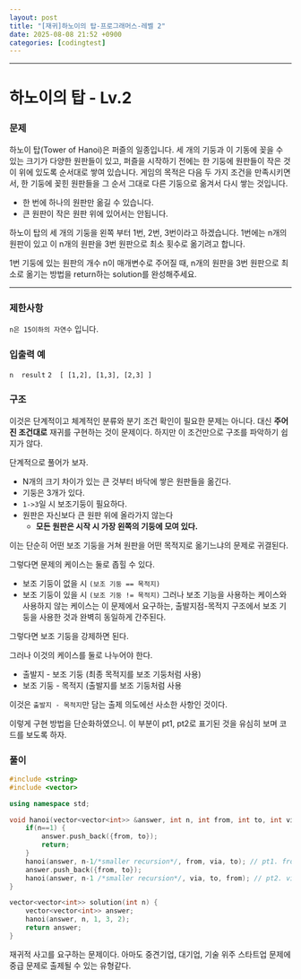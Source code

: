 ```yaml
---
layout: post
title: "[재귀]하노이의 탑-프로그래머스-레벨 2"
date: 2025-08-08 21:52 +0900
categories: [codingtest]
---
```


---

# 하노이의 탑 - Lv.2

### 문제
하노이 탑(Tower of Hanoi)은 퍼즐의 일종입니다. 세 개의 기둥과 이 기동에 꽂을 수 있는 크기가 다양한 원판들이 있고, 퍼즐을 시작하기 전에는 한 기둥에 원판들이 작은 것이 위에 있도록 순서대로 쌓여 있습니다. 게임의 목적은 다음 두 가지 조건을 만족시키면서, 한 기둥에 꽂힌 원판들을 그 순서 그대로 다른 기둥으로 옮겨서 다시 쌓는 것입니다.

- 한 번에 하나의 원판만 옮길 수 있습니다.
- 큰 원판이 작은 원판 위에 있어서는 안됩니다.

하노이 탑의 세 개의 기둥을 왼쪽 부터 1번, 2번, 3번이라고 하겠습니다. 1번에는 n개의 원판이 있고 이 n개의 원판을 3번 원판으로 최소 횟수로 옮기려고 합니다.

1번 기둥에 있는 원판의 개수 n이 매개변수로 주어질 때, n개의 원판을 3번 원판으로 최소로 옮기는 방법을 return하는 solution를 완성해주세요.

---

### 제한사항
`n은 15이하의 자연수` 입니다.

### 입출력 예
`n 	result`
`2 	[ [1,2], [1,3], [2,3] ]`

### 구조
이것은 단계적이고 체계적인 분류와 분기 조건 확인이 필요한 문제는 아니다.
대신 **주어진 조건대로** 재귀를 구현하는 것이 문제이다.
하지만 이 조건만으로 구조를 파악하기 쉽지가 않다.

단계적으로 풀어가 보자.
- N개의 크기 차이가 있는 큰 것부터 바닥에 쌓은 원판들을 옮긴다.
- 기둥은 3개가 있다.
- `1->3`일 시 보조기둥이 필요하다.
- 원판은 자신보다 큰 원판 위에 올라가지 않는다
  - **모든 원판은 시작 시 가장 왼쪽의 기둥에 모여 있다.**

이는 단순히 어떤 보조 기둥을 거쳐 원판을 어떤 목적지로 옮기느냐의 문제로 귀결된다.

그렇다면 문제의 케이스는 둘로 좁힐 수 있다.
- 보조 기둥이 없을 시 `(보조 기둥 == 목적지)`
- 보조 기둥이 있을 시 `(보조 기둥 != 목적지)`
그러나 보조 기능을 사용하는 케이스와 사용하지 않는 케이스는 이 문제에서 요구하는, 출발지점-목적지 구조에서
보조 기둥을 사용한 것과 완벽히 동일하게 간주된다.

그렇다면 보조 기둥을 강제하면 된다.

그러나 이것의 케이스를 둘로 나누어야 한다.

- 출발지 - 보조 기둥 (최종 목적지를 보조 기둥처럼 사용)
- 보조 기둥 - 목적지 (출발지를 보조 기둥처럼 사용


이것은 `출발지 - 목적지`만 담는 출제 의도에선 사소한 사항인 것이다.

이렇게 구현 방법을 단순화하였으니. 이 부분이 pt1, pt2로 표기된 것을 유심히 보며 코드를 보도록 하자.

### 풀이

```cpp
#include <string>
#include <vector>

using namespace std;

void hanoi(vector<vector<int>> &answer, int n, int from, int to, int via) {
    if(n==1) {
        answer.push_back({from, to});
        return;
    }
    hanoi(answer, n-1/*smaller recursion*/, from, via, to); // pt1. from -> via using to
    answer.push_back({from, to});
    hanoi(answer, n-1 /*smaller recursion*/, via, to, from); // pt2. via -> to using from
}

vector<vector<int>> solution(int n) {
    vector<vector<int>> answer;
    hanoi(answer, n, 1, 3, 2);
    return answer;
}
```

재귀적 사고를 요구하는 문제이다. 아마도 중견기업, 대기업, 기술 위주 스타트업 문제에 중급 문제로 출제될 수 있는 유형같다.


